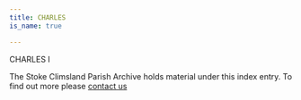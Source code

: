 ```yaml
---
title: CHARLES
is_name: true

---
```


CHARLES I


The Stoke Climsland Parish Archive holds material under this index entry. To find out more please [contact us](/contact/)
